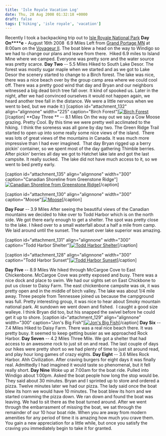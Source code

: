 ```yaml
---
title: 'Isle Royale Vacation Log'
date: Thu, 28 Aug 2008 01:32:18 +0000
draft: false
tags: ['hiking', 'isle royale', 'vacation']
---
```


Recently I took a backpacking trip out to [Isle Royale National Park](http://www.nps.gov/isro/) **Day**  **On****e** - August 16th 2008  6.9 Miles Left from [Grand Portage MN](http://www.nps.gov/grpo/) at 8:00am on the [Voyageur II](http://www.isleroyaleboats.com/information.asp). The boat blew a head on the way to Windigo so we had to change our plans and leave from there.  Hiked 6.9 miles to Island Mine where we camped. Everyone was pretty sore and the water source was pretty scarce. **Day** **Two** \-- 5.5 Miles  Hiked to South Lake Desor. The forest was mostly sugar maple when we started and as we got to Lake Desor the scenery started to change to a Birch forest. The lake was nice, there was a nice beach over by the group camp area where we could cool off. There was a pretty good wind that day and Bryan and our neighbors witnessed a big dead birch tree fall over. It kind of spooked us. Later in the night, after we had convinced ourselves it would not happen again, we heard another tree fall in the distance. We were a little nervous when we went to bed, but we made it:) \[caption id="attachment\_132" align="alignnone" width="225" caption="Birch Forest"\][![Birch Forest](http://jonshern.com/wp-content/uploads/2008/08/p8180043-225x300.jpg "Birch Forest")](http://jonshern.com/wp-content/uploads/2008/08/p8180043.jpg)\[/caption\] **Day Three ** -- 8.1 Miles  On the way out we say a Cow Moose grazing. Pretty Cool. By this time we were pretty well acclimated to the hiking.  I think the soreness was all gone by day two. The Green Ridge Trail started to open up into some really some nice views of the island.  There was lots of great views of the mountains in Canada. It was much more impressive than I had ever imagined.  That day Bryan rigged up a berry pickin' container, so we spent most of the day gathering Thimble berries. After pickin' berries all day we got to Hatchet lake late and got the last campsite. It really sucked.  The lake did not have much access to it, so we went to bed pretty early.

\[caption id="attachment\_135" align="alignnone" width="300" caption="Canadian Shoreline from Greenstone Ridge"\][![Canadian Shoreline from Greenstone Ridge](http://jonshern.com/wp-content/uploads/2008/08/p8180051-300x225.jpg "Canadian Shoreline from Greenstone Ridge")](http://jonshern.com/wp-content/uploads/2008/08/p8180051.jpg)\[/caption\]

\[caption id="attachment\_130" align="alignnone" width="300" caption="Moose"\][![Moose](http://jonshern.com/wp-content/uploads/2008/08/p8180044-300x190.jpg "Moose")](http://jonshern.com/wp-content/uploads/2008/08/p8180044.jpg)\[/caption\]

**Day Four** \-- 3.9 Miles  After seeing the beautiful views of the Canadian mountains we decided to hike over to Todd Harbor which is on the north side. We got there early enough to get a shelter. The spot was pretty close to the lake. I hiked over to a small waterfall about a half a mile from camp.  We laid around until the sunset. The sunset over lake superior was amazing.

\[caption id="attachment\_131" align="alignnone" width="300" caption="Todd Harbor Shelter"\][![Todd Harbor Shelter](http://jonshern.com/wp-content/uploads/2008/08/p8190117-300x225.jpg "Todd Harbor Shelter")](http://jonshern.com/wp-content/uploads/2008/08/p8190117.jpg)\[/caption\]

\[caption id="attachment\_128" align="alignnone" width="300" caption="Todd Harbor Sunset"\][![Todd Harbor Sunset](http://jonshern.com/wp-content/uploads/2008/08/p8190184-300x225.jpg "Todd Harbor Sunset")](http://jonshern.com/wp-content/uploads/2008/08/p8190184.jpg)\[/caption\]

**Day Five** \-- 8.9 Miles  We hiked through McCargoe Cove to East Chickenbone. McCargoe Cove was pretty exposed and busy. There was a nice dock and place to swim. We had our sights set on East Chickbone to put us closer to Daisy Farm. The east chickenbone campsite was ok, it was pretty open and in the middle of birch valley. The lake was about 1/4 mile away. Three people from Tennessee joined us because the campground was full. Pretty interesting group, it was nice to hear about Smoky mountain national park. At sundown we went down and fished.  I caught a good size walleye. I think Bryan did too, but his snapped the swivel before he could get it up to shore. \[caption id="attachment\_129" align="alignnone" width="300" caption="Jon's Big Fish"\][![Jon's Big Fish](http://jonshern.com/wp-content/uploads/2008/08/p8200277_2-300x225.jpg "Jon's Big Fish")](http://jonshern.com/wp-content/uploads/2008/08/p8200277_2.jpg)\[/caption\] **Day Six** \-- 7.4 Miles  Hiked to Daisy Farm. There was a real nice beach there. It was pretty busy. It seemed to keep getting busier as we approached Rock Harbor. **Day Seven** -- 4.2 Miles  Three Mile. We got a shelter that had access to an awesome rock to just sit on and read. The last couple of days our hikes were pretty short so we had plenty of time to just sit around read, and play hour long games of crazy eights. **Day Eight** -- 3.6 Miles  Rock Harbor. Ahh Civilization. After craving burgers for eight days it was finally real. Admittedly I had imagined it would taste so phenomenal, but it fell really short. **Day Nine** Woke up at 7:00am for the boat ride. Pulled into Windigo about 1:00pm. Asked the boat people how long the stop would be. They said about 30 minutes. Bryan and I sprinted up to store and ordered a pizza. Twelve minutes later we had our pizza. The lady said once the boat blew its horn we would have 10 minutes. The boat blew its horn and we started cramming the pizza down. We ran down and found the boat was leaving. We had to sit there as the boat turned around. After we went through the embarrasment of missing the boat, we sat through the remainder of our 10 hour boat ride. When you are away from modern amenities for any period of time it is amazing how much you crave them. You gain a new appreciation for a little while, but once you satisfy the craving you immediately begin to take it for granted.